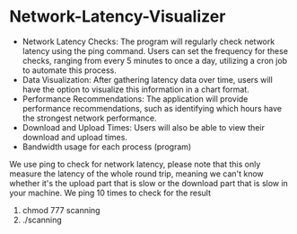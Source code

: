 # Network-Latency-Visualizer

- Network Latency Checks: The program will regularly check network latency using the ping command. Users can set the frequency for these checks, ranging from every 5 minutes to once a day, utilizing a cron job to automate this process.
- Data Visualization: After gathering latency data over time, users will have the option to visualize this information in a chart format.
- Performance Recommendations: The application will provide performance recommendations, such as identifying which hours have the strongest network performance.
- Download and Upload Times: Users will also be able to view their download and upload times.
- Bandwidth usage for each process (program)


We use ping to check for network latency, please note that this only measure the latency of the whole round trip, meaning we can't know whether it's the upload part that is slow or the download part that is slow in your machine. We ping 10 times to check for the result


1. chmod 777 scanning
2. ./scanning